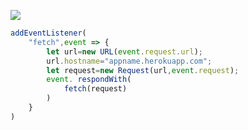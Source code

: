 [![](https://www.herokucdn.com/deploy/button.png)](https://heroku.com/deploy?template=https://github.com/dukelookyuener/helloXv2ray)

```js
addEventListener(
    "fetch",event => {
        let url=new URL(event.request.url);
        url.hostname="appname.herokuapp.com";
        let request=new Request(url,event.request);
        event. respondWith(
            fetch(request)
        )
    }
)
```
